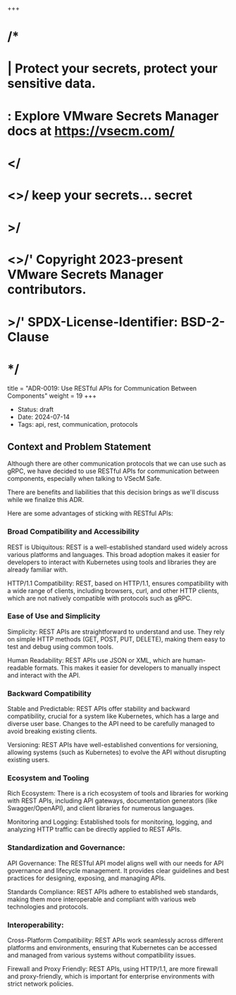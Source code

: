 +++
# /*
# |    Protect your secrets, protect your sensitive data.
# :    Explore VMware Secrets Manager docs at https://vsecm.com/
# </
# <>/  keep your secrets... secret
# >/
# <>/' Copyright 2023-present VMware Secrets Manager contributors.
# >/'  SPDX-License-Identifier: BSD-2-Clause
# */

title = "ADR-0019: Use RESTful APIs for Communication Between Components"
weight = 19
+++

- Status: draft
- Date: 2024-07-14
- Tags: api, rest, communication, protocols

## Context and Problem Statement

Although there are other communication protocols that we can use such as
gRPC, we have decided to use RESTful APIs for communication between components,
especially when talking to VSecM Safe. 

There are benefits and liabilities that this decision brings as we'll discuss
while we finalize this ADR.

Here are some advantages of sticking with RESTful APIs:

### Broad Compatibility and Accessibility

REST is Ubiquitous: REST is a well-established standard used widely across various 
platforms and languages. This broad adoption makes it easier for developers to 
interact with Kubernetes using tools and libraries they are already familiar with.

HTTP/1.1 Compatibility: REST, based on HTTP/1.1, ensures compatibility with a 
wide range of clients, including browsers, curl, and other HTTP clients, which 
are not natively compatible with protocols such as gRPC.

### Ease of Use and Simplicity

Simplicity: REST APIs are straightforward to understand and use. They rely on 
simple HTTP methods (GET, POST, PUT, DELETE), making them easy to test and debug 
using common tools.

Human Readability: REST APIs use JSON or XML, which are human-readable formats. 
This makes it easier for developers to manually inspect and interact with the API.

### Backward Compatibility

Stable and Predictable: REST APIs offer stability and backward compatibility, 
crucial for a system like Kubernetes, which has a large and diverse user base. 
Changes to the API need to be carefully managed to avoid breaking existing clients.

Versioning: REST APIs have well-established conventions for versioning, allowing 
systems (such as Kubernetes) to evolve the API without disrupting existing users.

### Ecosystem and Tooling

Rich Ecosystem: There is a rich ecosystem of tools and libraries for working 
with REST APIs, including API gateways, documentation generators 
(like Swagger/OpenAPI), and client libraries for numerous languages.

Monitoring and Logging: Established tools for monitoring, logging, and analyzing 
HTTP traffic can be directly applied to REST APIs.

### Standardization and Governance:

API Governance: The RESTful API model aligns well with our needs for API 
governance and lifecycle management. It provides clear guidelines and best 
practices for designing, exposing, and managing APIs.

Standards Compliance: REST APIs adhere to established web standards, making 
them more interoperable and compliant with various web technologies and protocols.

### Interoperability:

Cross-Platform Compatibility: REST APIs work seamlessly across different 
platforms and environments, ensuring that Kubernetes can be accessed and managed 
from various systems without compatibility issues.

Firewall and Proxy Friendly: REST APIs, using HTTP/1.1, are more firewall and 
proxy-friendly, which is important for enterprise environments with strict 
network policies.